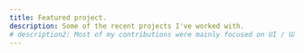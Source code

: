```yaml
---
title: Featured project.
description: Some of the recent projects I've worked with. 
# description2: Most of my contributions were mainly focused on UI / UX development, responsive web design and CMS driven websites.
---
```

